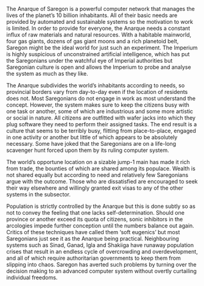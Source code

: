 
The Anarque of Saregon is a powerful computer network that manages the lives of the planet’s 10 billion inhabitants. All of their basic needs are provided by automated and sustainable systems so the motivation to work is limited. In order to provide for everyone, the Anarque needs a constant influx of raw materials and natural resources. With a habitable mainworld, four gas giants, dozens of gas giant moons and a rich planetoid belt, Saregon might be the ideal world for just such an experiment. The Imperium is highly suspicious of unconstrained artificial intelligence, which has put the Saregonians under the watchful eye of Imperial authorities but Saregonian culture is open and allows the Imperium to probe and analyse the system as much as they like.

The Anarque subdivides the world’s inhabitants according to needs, so provincial borders vary from day-to-day even if the location of residents does not. Most Saregonians do not engage in work as most understand the concept. However, the system makes sure to keep the citizens busy with one task or another, some of which are industrious and some more artistic or social in nature. All citizens are outfitted with wafer jacks into which they plug software they need to perform their assigned tasks. The end result is a culture that seems to be terribly busy, flitting from place-to-place, engaged in one activity or another but little of which appears to be absolutely necessary. Some have joked that the Saregonians are on a life-long scavenger hunt forced upon them by its ruling computer system.

The world’s opportune location on a sizable jump-1 main has made it rich from trade, the bounties of which are shared among its populace. Wealth is not shared equally but according to need and relatively few Saregonians argue with the outcome. Those who are dissatisfied are encouraged to seek their way elsewhere and willingly granted exit visas to any of the other systems in the subsector.

Population is strictly controlled by the Anarque but this is done subtly so as not to convey the feeling that one lacks self-determination. Should one province or another exceed its quota of citizens, sonic inhibitors in the arcologies impede further conception until the numbers balance out again. Critics of these techniques have called them ‘soft eugenics’ but most Saregonians just see it as the Anarque being practical. Neighbouring systems such as Sinad, Ganad, Igla and Shakiiga have runaway population crises that result in an endless cycle of overcrowding and overdevelopment, and all of which require authoritarian governments to keep them from slipping into chaos. Saregon has averted such problems by turning over the decision making to an advanced computer system without overtly curtailing individual freedoms.
